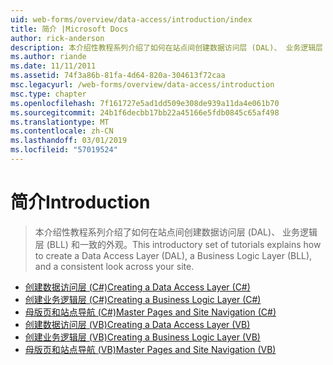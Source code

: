 ```yaml
---
uid: web-forms/overview/data-access/introduction/index
title: 简介 |Microsoft Docs
author: rick-anderson
description: 本介绍性教程系列介绍了如何在站点间创建数据访问层 (DAL)、 业务逻辑层 (BLL) 和一致的外观。
ms.author: riande
ms.date: 11/11/2011
ms.assetid: 74f3a86b-81fa-4d64-820a-304613f72caa
msc.legacyurl: /web-forms/overview/data-access/introduction
msc.type: chapter
ms.openlocfilehash: 7f161727e5ad1dd509e308de939a11da4e061b70
ms.sourcegitcommit: 24b1f6decbb17bb22a45166e5fdb0845c65af498
ms.translationtype: MT
ms.contentlocale: zh-CN
ms.lasthandoff: 03/01/2019
ms.locfileid: "57019524"
---
```

<a name="introduction"></a><span data-ttu-id="54327-103">简介</span><span class="sxs-lookup"><span data-stu-id="54327-103">Introduction</span></span>
====================
> <span data-ttu-id="54327-104">本介绍性教程系列介绍了如何在站点间创建数据访问层 (DAL)、 业务逻辑层 (BLL) 和一致的外观。</span><span class="sxs-lookup"><span data-stu-id="54327-104">This introductory set of tutorials explains how to create a Data Access Layer (DAL), a Business Logic Layer (BLL), and a consistent look across your site.</span></span>


- [<span data-ttu-id="54327-105">创建数据访问层 (C#)</span><span class="sxs-lookup"><span data-stu-id="54327-105">Creating a Data Access Layer (C#)</span></span>](creating-a-data-access-layer-cs.md)
- [<span data-ttu-id="54327-106">创建业务逻辑层 (C#)</span><span class="sxs-lookup"><span data-stu-id="54327-106">Creating a Business Logic Layer (C#)</span></span>](creating-a-business-logic-layer-cs.md)
- [<span data-ttu-id="54327-107">母版页和站点导航 (C#)</span><span class="sxs-lookup"><span data-stu-id="54327-107">Master Pages and Site Navigation (C#)</span></span>](master-pages-and-site-navigation-cs.md)
- [<span data-ttu-id="54327-108">创建数据访问层 (VB)</span><span class="sxs-lookup"><span data-stu-id="54327-108">Creating a Data Access Layer (VB)</span></span>](creating-a-data-access-layer-vb.md)
- [<span data-ttu-id="54327-109">创建业务逻辑层 (VB)</span><span class="sxs-lookup"><span data-stu-id="54327-109">Creating a Business Logic Layer (VB)</span></span>](creating-a-business-logic-layer-vb.md)
- [<span data-ttu-id="54327-110">母版页和站点导航 (VB)</span><span class="sxs-lookup"><span data-stu-id="54327-110">Master Pages and Site Navigation (VB)</span></span>](master-pages-and-site-navigation-vb.md)
